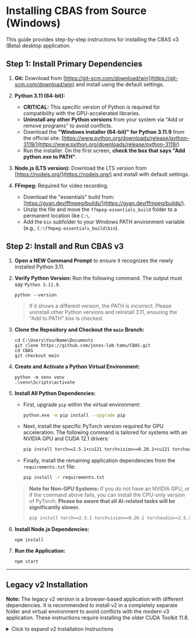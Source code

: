 # Installing CBAS from Source (Windows)

This guide provides step-by-step instructions for installing the CBAS v3 (Beta) desktop application.

## Step 1: Install Primary Dependencies

1.  **Git:** Download from [https://git-scm.com/download/win](https://git-scm.com/download/win) and install using the default settings.

2.  **Python 3.11 (64-bit):**
    *   **CRITICAL:** This specific version of Python is required for compatibility with the GPU-accelerated libraries.
    *   **Uninstall any other Python versions** from your system via "Add or remove programs" to avoid conflicts.
    *   Download the **"Windows installer (64-bit)" for Python 3.11.9** from the official site: [https://www.python.org/downloads/release/python-3119/](https://www.python.org/downloads/release/python-3119/)
    *   Run the installer. On the first screen, **check the box that says "Add python.exe to PATH"**.

3.  **Node.js (LTS version):** Download the LTS version from [https://nodejs.org/](https://nodejs.org/) and install with default settings.

4.  **FFmpeg:** Required for video recording.
    *   Download the "essentials" build from: [https://gyan.dev/ffmpeg/builds/](https://gyan.dev/ffmpeg/builds/).
    *   Unzip the file and move the `ffmpeg-essentials_build` folder to a permanent location like `C:\`.
    *   Add the `bin` subfolder to your Windows PATH environment variable (e.g., `C:\ffmpeg-essentials_build\bin`).

## Step 2: Install and Run CBAS v3

1.  **Open a NEW Command Prompt** to ensure it recognizes the newly installed Python 3.11.

2.  **Verify Python Version:** Run the following command. The output must say `Python 3.11.9`.
    ```
    python --version
    ```
    > If it shows a different version, the PATH is incorrect. Please uninstall other Python versions and reinstall 3.11, ensuring the "Add to PATH" box is checked.

3.  **Clone the Repository and Checkout the `main` Branch:**
    ```
    cd C:\Users\YourName\Documents
    git clone https://github.com/jones-lab-tamu/CBAS.git
    cd CBAS
    git checkout main
    ```

4.  **Create and Activate a Python Virtual Environment:**
    ```
    python -m venv venv
    .\venv\Scripts\activate
    ```

5.  **Install All Python Dependencies:**

    *   First, upgrade `pip` within the virtual environment:
        ```bash
        python.exe -m pip install --upgrade pip
        ```

    *   Next, install the specific PyTorch version required for GPU acceleration.
        The following command is tailored for systems with an NVIDIA GPU and CUDA 12.1 drivers:
        ```bash
        pip install torch==2.5.1+cu121 torchvision==0.20.1+cu121 torchaudio==2.5.1+cu121 --extra-index-url https://download.pytorch.org/whl/cu121
        ```

    *   Finally, install the remaining application dependencies from the `requirements.txt` file:
        ```bash
        pip install -r requirements.txt
        ```

    > **Note for Non-GPU Systems:**
	> If you do not have an NVIDIA GPU, or if the command above fails, you can install the CPU-only version of PyTorch. **Please be aware that all AI-related tasks will be significantly slower.**
	> ```bash
	> pip install torch==2.5.1 torchvision==0.20.1 torchaudio==2.5.1
	> ```

6.  **Install Node.js Dependencies:**
    ```
    npm install
    ```

7.  **Run the Application:**
    ```
    npm start
    ```

---
## Legacy v2 Installation

**Note:** The legacy v2 version is a browser-based application with different dependencies. It is recommended to install v2 in a completely separate folder and virtual environment to avoid conflicts with the modern v3 application. These instructions require installing the older CUDA Toolkit 11.8.

<details>
<summary>Click to expand v2 Installation Instructions</summary>

1.  **Install NVIDIA CUDA Toolkit 11.8:** Download and install from [NVIDIA's archive](https://developer.nvidia.com/cuda-11-8-0-download-archive). Use the "Express" installation.
2.  **Install Visual Studio Build Tools:** Download from [here](https://visualstudio.microsoft.com/visual-cpp-build-tools/) and select the "Desktop development with C++" workload.
3.  **Clone and Checkout `v2-stable` Branch:**
    ```
    git clone https://github.com/jones-lab-tamu/CBAS.git cbas-v2
    cd cbas-v2
    git checkout v2-stable
    ```
4.  **Create and Activate a Separate Virtual Environment:**
    ```
    python -m venv venv-v2
    .\venv-v2\Scripts\activate
    ```
5.  **Install Python Dependencies for v2:**
    ```
    pip install -r requirements.txt
    pip install torch torchvision torchaudio --index-url https://download.pytorch.org/whl/cu118
    ```
6.  **Run the Application:**
    ```
    python backend/app.py
    ```

</details>